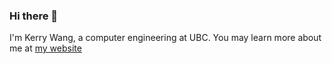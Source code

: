### Hi there 👋

I'm Kerry Wang, a computer engineering at UBC. 
You may learn more about me at [my website](https://kerrywang.tk/)
